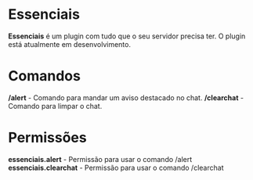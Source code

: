 # Essenciais

**Essenciais** é um plugin com tudo que o seu servidor precisa ter. O plugin está atualmente em desenvolvimento.

# Comandos

**/alert** - Comando para mandar um aviso destacado no chat.
**/clearchat** - Comando para limpar o chat.

# Permissões

**essenciais.alert** - Permissão para usar o comando /alert
**essenciais.clearchat** - Permissão para usar o comando /clearchat